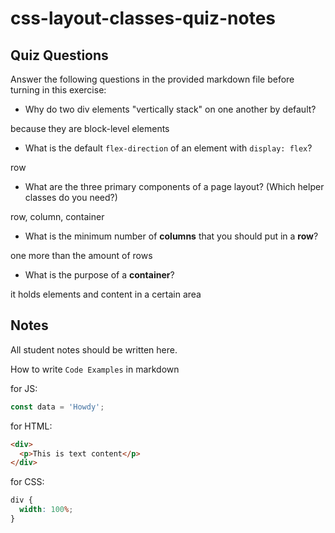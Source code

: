 # css-layout-classes-quiz-notes

## Quiz Questions

Answer the following questions in the provided markdown file before turning in this exercise:

- Why do two div elements "vertically stack" on one another by default?

because they are block-level elements

- What is the default `flex-direction` of an element with `display: flex`?

row

- What are the three primary components of a page layout? (Which helper classes do you need?)

row, column, container

- What is the minimum number of **columns** that you should put in a **row**?

one more than the amount of rows

- What is the purpose of a **container**?

it holds elements and content in a certain area

## Notes

All student notes should be written here.

How to write `Code Examples` in markdown

for JS:

```javascript
const data = 'Howdy';
```

for HTML:

```html
<div>
  <p>This is text content</p>
</div>
```

for CSS:

```css
div {
  width: 100%;
}
```
